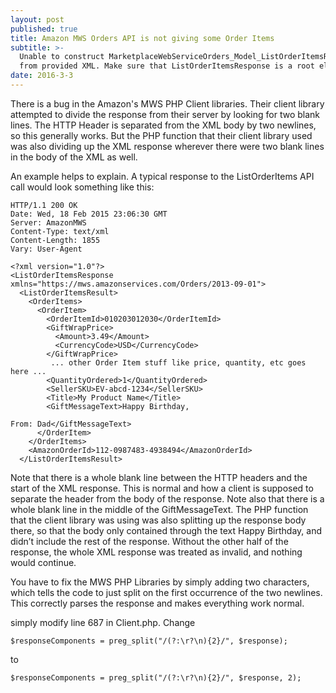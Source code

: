 ```yaml
---
layout: post
published: true
title: Amazon MWS Orders API is not giving some Order Items
subtitle: >-
  Unable to construct MarketplaceWebServiceOrders_Model_ListOrderItemsResponse
  from provided XML. Make sure that ListOrderItemsResponse is a root element
date: 2016-3-3
---
```

There is a bug in the Amazon's MWS PHP Client libraries.  Their client library attempted to divide the response from their server by looking for two blank lines. The HTTP Header is separated from the XML body by two newlines, so this generally works. But the PHP function that their client library used was also dividing up the XML response wherever there were two blank lines in the body of the XML as well.

An example helps to explain. A typical response to the ListOrderItems API call would look something like this:

```
HTTP/1.1 200 OK
Date: Wed, 18 Feb 2015 23:06:30 GMT
Server: AmazonMWS
Content-Type: text/xml
Content-Length: 1855
Vary: User-Agent

<?xml version="1.0"?>
<ListOrderItemsResponse xmlns="https://mws.amazonservices.com/Orders/2013-09-01">
  <ListOrderItemsResult>
    <OrderItems>
      <OrderItem>
        <OrderItemId>010203012030</OrderItemId>
        <GiftWrapPrice>
          <Amount>3.49</Amount>
          <CurrencyCode>USD</CurrencyCode>
        </GiftWrapPrice>
         ... other Order Item stuff like price, quantity, etc goes here ...
        <QuantityOrdered>1</QuantityOrdered>
        <SellerSKU>EV-abcd-1234</SellerSKU>
        <Title>My Product Name</Title>
        <GiftMessageText>Happy Birthday,

From: Dad</GiftMessageText>
      </OrderItem>
    </OrderItems>
    <AmazonOrderId>112-0987483-4938494</AmazonOrderId>
  </ListOrderItemsResult>
```
Note that there is a whole blank line between the HTTP headers and the start of the XML response. This is normal and how a client is supposed to separate the header from the body of the response. Note also that there is a whole blank line in the middle of the GiftMessageText. The PHP function that the client library was using was also splitting up the response body there, so that the body only contained through the text Happy Birthday, and didn’t include the rest of the response. Without the other half of the response, the whole XML response was treated as invalid, and nothing would continue.

You have to fix the MWS PHP Libraries by simply adding two characters, which tells the code to just split on the first occurrence of the two newlines. This correctly parses the response and makes everything work normal.

simply modify line 687 in Client.php. Change

```
$responseComponents = preg_split("/(?:\r?\n){2}/", $response);
```

to

```
$responseComponents = preg_split("/(?:\r?\n){2}/", $response, 2);
```

